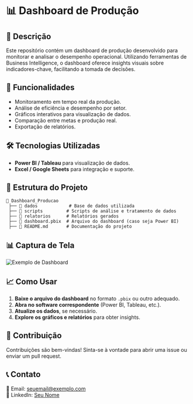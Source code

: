 # 📊 Dashboard de Produção

## 📌 Descrição
Este repositório contém um dashboard de produção desenvolvido para monitorar e analisar o desempenho operacional. Utilizando ferramentas de Business Intelligence, o dashboard oferece insights visuais sobre indicadores-chave, facilitando a tomada de decisões.

## 🚀 Funcionalidades
- Monitoramento em tempo real da produção.
- Análise de eficiência e desempenho por setor.
- Gráficos interativos para visualização de dados.
- Comparação entre metas e produção real.
- Exportação de relatórios.

## 🛠️ Tecnologias Utilizadas
- **Power BI / Tableau** para visualização de dados.
- **Excel / Google Sheets** para integração e suporte.

## 📂 Estrutura do Projeto
```
📂 Dashboard_Producao
 ├── 📁 dados            # Base de dados utilizada
 ├── 📁 scripts         # Scripts de análise e tratamento de dados
 ├── 📁 relatorios      # Relatórios gerados
 ├── 📄 dashboard.pbix  # Arquivo do dashboard (caso seja Power BI)
 ├── 📄 README.md       # Documentação do projeto
```

## 📊 Captura de Tela
![Exemplo de Dashboard](caminho/para/imagem.png)

## 📈 Como Usar
1. **Baixe o arquivo do dashboard** no formato `.pbix` ou outro adequado.
2. **Abra no software correspondente** (Power BI, Tableau, etc.).
3. **Atualize os dados**, se necessário.
4. **Explore os gráficos e relatórios** para obter insights.

## 📌 Contribuição
Contribuições são bem-vindas! Sinta-se à vontade para abrir uma issue ou enviar um pull request.

## 📞 Contato
📧 Email: seuemail@exemplo.com  
🔗 LinkedIn: [Seu Nome](https://linkedin.com/in/seunome)

